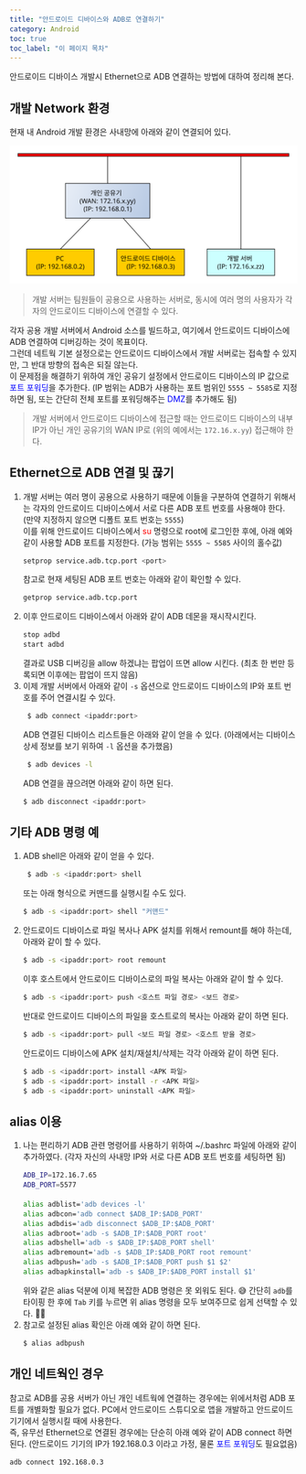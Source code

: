 ```yaml
---
title: "안드로이드 디바이스와 ADB로 연결하기"
category: Android
toc: true
toc_label: "이 페이지 목차"
---
```


안드로이드 디바이스 개발시 Ethernet으로 ADB 연결하는 방법에 대하여 정리해 본다.

## 개발 Network 환경
현재 내 Android 개발 환경은 사내망에 아래와 같이 연결되어 있다.
<p><img src="/assets/images/android_ethernet_diagram.svg"></p>

> 개발 서버는 팀원들이 공용으로 사용하는 서버로, 동시에 여러 명의 사용자가 각자의 안드로이드 디바이스에 연결할 수 있다.

각자 공용 개발 서버에서 Android 소스를 빌드하고, 여기에서 안드로이드 디바이스에 ADB 연결하여 디버깅하는 것이 목표이다.  
그런데 네트웍 기본 설정으로는 안드로이드 디바이스에서 개발 서버로는 접속할 수 있지만, 그 반대 방향의 접속은 되질 않는다.  
이 문제점을 해결하기 위하여 개인 공유기 설정에서 안드로이드 디바이스의 IP 값으로 <span style="color:blue">포트 포워딩</span>을 추가한다. (IP 범위는 ADB가 사용하는 포트 범위인 `5555 ~ 5585`로 지정하면 됨, 또는 간단히 전체 포트를 포워딩해주는 <span style="color:blue">DMZ</span>를 추가해도 됨)  
> 개발 서버에서 안드로이드 디바이스에 접근할 때는 안드로이드 디바이스의 내부 IP가 아닌 개인 공유기의 WAN IP로 (위의 예에서는 `172.16.x.yy`) 접근해야 한다.

## Ethernet으로 ADB 연결 및 끊기
1. 개발 서버는 여러 명이 공용으로 사용하기 때문에 이들을 구분하여 연결하기 위해서는 각자의 안드로이드 디바이스에서 서로 다른 ADB 포트 번호를 사용해야 한다. (만약 지정하지 않으면 디폴트 포트 번호는 `5555`)  
이를 위해 안드로이드 디바이스에서 <span style="color:red">su</span> 명령으로 root에 로그인한 후에, 아래 예와 같이 사용할 ADB 포트를 지정한다. (가능 범위는 `5555 ~ 5585` 사이의 홀수값)
   ```sh
   setprop service.adb.tcp.port <port>
   ```
   참고로 현재 세팅된 ADB 포트 번호는 아래와 같이 확인할 수 있다.
   ```sh
   getprop service.adb.tcp.port
   ```
1. 이후 안드로이드 디바이스에서 아래와 같이 ADB 데몬을 재시작시킨다.
   ```sh   
   stop adbd
   start adbd
   ```
   결과로 USB 디버깅을 allow 하겠냐는 팝업이 뜨면 allow 시킨다. (최초 한 번만 등록되면 이후에는 팝업이 뜨지 않음)
1. 이제 개발 서버에서 아래와 같이 `-s` 옵션으로 안드로이드 디바이스의 IP와 포트 번호를 주어 연결시킬 수 있다.
   ```sh
	$ adb connect <ipaddr:port>
   ```
   ADB 연결된 디바이스 리스트들은 아래와 같이 얻을 수 있다. (아래에서는 디바이스 상세 정보를 보기 위하여 `-l` 옵션을 추가했음)
   ```sh
	$ adb devices -l
	```
   ADB 연결을 끊으려면 아래와 같이 하면 된다.
   ```sh
   $ adb disconnect <ipaddr:port>
   ```

## 기타 ADB 명령 예
1. ADB shell은 아래와 같이 얻을 수 있다.
   ```sh
	$ adb -s <ipaddr:port> shell
   ```
   또는 아래 형식으로 커맨드를 실행시킬 수도 있다.
   ```sh
   $ adb -s <ipaddr:port> shell "커맨드"
   ```
1. 안드로이드 디바이스로 파일 복사나 APK 설치를 위해서 remount를 해야 하는데, 아래와 같이 할 수 있다.
   ```sh
   $ adb -s <ipaddr:port> root remount   
   ```
   이후 호스트에서 안드로이드 디바이스로의 파일 복사는 아래와 같이 할 수 있다.
   ```sh
   $ adb -s <ipaddr:port> push <호스트 파일 경로> <보드 경로>
   ```
   반대로 안드로이드 디바이스의 파일을 호스트로의 복사는 아래와 같이 하면 된다.
   ```sh
   $ adb -s <ipaddr:port> pull <보드 파일 경로> <호스트 받을 경로>
   ```
   안드로이드 디바이스에 APK 설치/재설치/삭제는 각각 아래와 같이 하면 된다.
   ```sh
   $ adb -s <ipaddr:port> install <APK 파일>
   $ adb -s <ipaddr:port> install -r <APK 파일>
   $ adb -s <ipaddr:port> uninstall <APK 파일>
   ```

## alias 이용
1. 나는 편리하기 ADB 관련 명령어를 사용하기 위하여 ~/.bashrc 파일에 아래와 같이 추가하였다. (각자 자신의 사내망 IP와 서로 다른 ADB 포트 번호를 세팅하면 됨)
   ```sh
   ADB_IP=172.16.7.65
   ADB_PORT=5577
   
   alias adblist='adb devices -l'
   alias adbcon='adb connect $ADB_IP:$ADB_PORT'
   alias adbdis='adb disconnect $ADB_IP:$ADB_PORT'
   alias adbroot='adb -s $ADB_IP:$ADB_PORT root'
   alias adbshell='adb -s $ADB_IP:$ADB_PORT shell'
   alias adbremount='adb -s $ADB_IP:$ADB_PORT root remount'
   alias adbpush='adb -s $ADB_IP:$ADB_PORT push $1 $2'
   alias adbapkinstall='adb -s $ADB_IP:$ADB_PORT install $1'
   ```
   위와 같은 alias 덕분에 이제 복잡한 ADB 명령은 못 외워도 된다. 😅 간단히 `adb`를 타이핑 한 후에 `Tab` 키를 누르면 위 alias 명령을 모두 보여주므로 쉽게 선택할 수 있다. 👍🏻
1. 참고로 설정된 alias 확인은 아래 예와 같이 하면 된다.
   ```sh
   $ alias adbpush
   ```

## 개인 네트웍인 경우
참고로 ADB를 공용 서버가 아닌 개인 네트웍에 연결하는 경우에는 위에서처럼 ADB 포트를 개별화할 필요가 없다. PC에서 안드로이드 스튜디오로 앱을 개발하고 안드로이드 기기에서 실행시킬 때에 사용한다.  
즉, 유무선 Ethernet으로 연결된 경우에는 단순히 아래 예와 같이 ADB connect 하면 된다. (안드로이드 기기의 IP가 192.168.0.3 이라고 가정, 물론 <span style="color:blue">포트 포워딩</span>도 필요없음)
```sh
adb connect 192.168.0.3
```
